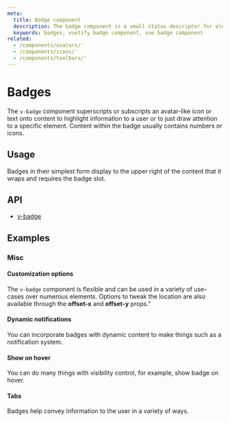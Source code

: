 ```yaml
---
meta:
  title: Badge component
  description: The badge component is a small status descriptor for elements. This typically contains a small number or short set of characters.
  keywords: badges, vuetify badge component, vue badge component
related:
  - /components/avatars/'
  - /components/icons/'
  - /components/toolbars/'
---
```


# Badges

The `v-badge` component superscripts or subscripts an avatar-like icon or text onto content to highlight information to a user or to just draw attention to a specific element. Content within the badge usually contains numbers or icons.

<entry-ad />

## Usage

Badges in their simplest form display to the upper right of the content that it wraps and requires the badge slot.

<usage name="v-badge" />

## API

- [v-badge](/api/v-badge)

## Examples

### Misc

#### Customization options

The `v-badge` component is flexible and can be used in a variety of use-cases over numerous elements. Options to tweak the location are also available through the **offset-x** and **offset-y** props."

<example file="v-badge/misc-customization" />

#### Dynamic notifications

You can incorporate badges with dynamic content to make things such as a notification system.

<example file="v-badge/misc-dynamic" />

#### Show on hover

You can do many things with visibility control, for example, show badge on hover.

<example file="v-badge/misc-hover" />

#### Tabs

Badges help convey information to the user in a variety of ways.

<example file="v-badge/misc-tabs" />

<backmatter />
